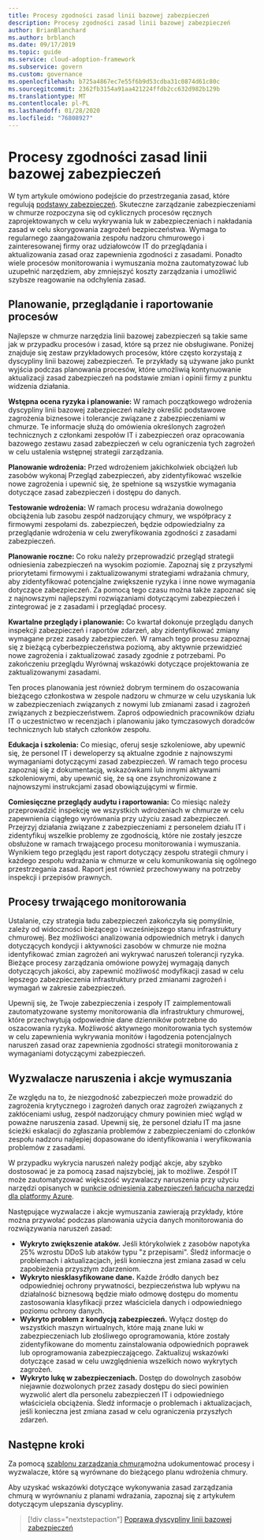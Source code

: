 ```yaml
---
title: Procesy zgodności zasad linii bazowej zabezpieczeń
description: Procesy zgodności zasad linii bazowej zabezpieczeń
author: BrianBlanchard
ms.author: brblanch
ms.date: 09/17/2019
ms.topic: guide
ms.service: cloud-adoption-framework
ms.subservice: govern
ms.custom: governance
ms.openlocfilehash: b725a4867ec7e55f6b9d53cdba31c0874d61c80c
ms.sourcegitcommit: 2362fb3154a91aa421224ffdb2cc632d982b129b
ms.translationtype: MT
ms.contentlocale: pl-PL
ms.lasthandoff: 01/28/2020
ms.locfileid: "76808927"
---
```

# <a name="security-baseline-policy-compliance-processes"></a>Procesy zgodności zasad linii bazowej zabezpieczeń

W tym artykule omówiono podejście do przestrzegania zasad, które regulują [podstawy zabezpieczeń](./index.md). Skuteczne zarządzanie zabezpieczeniami w chmurze rozpoczyna się od cyklicznych procesów ręcznych zaprojektowanych w celu wykrywania luk w zabezpieczeniach i nakładania zasad w celu skorygowania zagrożeń bezpieczeństwa. Wymaga to regularnego zaangażowania zespołu nadzoru chmurowego i zainteresowanej firmy oraz udziałowców IT do przeglądania i aktualizowania zasad oraz zapewnienia zgodności z zasadami. Ponadto wiele procesów monitorowania i wymuszania można zautomatyzować lub uzupełnić narzędziem, aby zmniejszyć koszty zarządzania i umożliwić szybsze reagowanie na odchylenia zasad.

## <a name="planning-review-and-reporting-processes"></a>Planowanie, przeglądanie i raportowanie procesów

Najlepsze w chmurze narzędzia linii bazowej zabezpieczeń są takie same jak w przypadku procesów i zasad, które są przez nie obsługiwane. Poniżej znajduje się zestaw przykładowych procesów, które często korzystają z dyscypliny linii bazowej zabezpieczeń. Te przykłady są używane jako punkt wyjścia podczas planowania procesów, które umożliwią kontynuowanie aktualizacji zasad zabezpieczeń na podstawie zmian i opinii firmy z punktu widzenia działania.

**Wstępna ocena ryzyka i planowanie:** W ramach początkowego wdrożenia dyscypliny linii bazowej zabezpieczeń należy określić podstawowe zagrożenia biznesowe i tolerancje związane z zabezpieczeniami w chmurze. Te informacje służą do omówienia określonych zagrożeń technicznych z członkami zespołów IT i zabezpieczeń oraz opracowania bazowego zestawu zasad zabezpieczeń w celu ograniczenia tych zagrożeń w celu ustalenia wstępnej strategii zarządzania.

**Planowanie wdrożenia:** Przed wdrożeniem jakichkolwiek obciążeń lub zasobów wykonaj Przegląd zabezpieczeń, aby zidentyfikować wszelkie nowe zagrożenia i upewnić się, że spełnione są wszystkie wymagania dotyczące zasad zabezpieczeń i dostępu do danych.

**Testowanie wdrożenia:** W ramach procesu wdrażania dowolnego obciążenia lub zasobu zespół nadzorujący chmury, we współpracy z firmowymi zespołami ds. zabezpieczeń, będzie odpowiedzialny za przeglądanie wdrożenia w celu zweryfikowania zgodności z zasadami zabezpieczeń.

**Planowanie roczne:** Co roku należy przeprowadzić przegląd strategii odniesienia zabezpieczeń na wysokim poziomie. Zapoznaj się z przyszłymi priorytetami firmowymi i zaktualizowanymi strategiami wdrażania chmury, aby zidentyfikować potencjalne zwiększenie ryzyka i inne nowe wymagania dotyczące zabezpieczeń. Za pomocą tego czasu można także zapoznać się z najnowszymi najlepszymi rozwiązaniami dotyczącymi zabezpieczeń i zintegrować je z zasadami i przeglądać procesy.

**Kwartalne przeglądy i planowanie:** Co kwartał dokonuje przeglądu danych inspekcji zabezpieczeń i raportów zdarzeń, aby zidentyfikować zmiany wymagane przez zasady zabezpieczeń. W ramach tego procesu zapoznaj się z bieżącą cyberbezpieczeństwa poziomą, aby aktywnie przewidzieć nowe zagrożenia i zaktualizować zasady zgodnie z potrzebami. Po zakończeniu przeglądu Wyrównaj wskazówki dotyczące projektowania ze zaktualizowanymi zasadami.

Ten proces planowania jest również dobrym terminem do oszacowania bieżącego członkostwa w zespole nadzoru w chmurze w celu uzyskania luk w zabezpieczeniach związanych z nowymi lub zmianami zasad i zagrożeń związanych z bezpieczeństwem. Zaproś odpowiednich pracowników działu IT o uczestnictwo w recenzjach i planowaniu jako tymczasowych doradców technicznych lub stałych członków zespołu.

**Edukacja i szkolenia:** Co miesiąc, oferuj sesje szkoleniowe, aby upewnić się, że personel IT i deweloperzy są aktualne zgodnie z najnowszymi wymaganiami dotyczącymi zasad zabezpieczeń. W ramach tego procesu zapoznaj się z dokumentacją, wskazówkami lub innymi aktywami szkoleniowymi, aby upewnić się, że są one zsynchronizowane z najnowszymi instrukcjami zasad obowiązującymi w firmie.

**Comiesięczne przeglądy audytu i raportowania:** Co miesiąc należy przeprowadzić inspekcję we wszystkich wdrożeniach w chmurze w celu zapewnienia ciągłego wyrównania przy użyciu zasad zabezpieczeń. Przejrzyj działania związane z zabezpieczeniami z personelem działu IT i zidentyfikuj wszelkie problemy ze zgodnością, które nie zostały jeszcze obsłużone w ramach trwającego procesu monitorowania i wymuszania. Wynikiem tego przeglądu jest raport dotyczący zespołu strategii chmury i każdego zespołu wdrażania w chmurze w celu komunikowania się ogólnego przestrzegania zasad. Raport jest również przechowywany na potrzeby inspekcji i przepisów prawnych.

## <a name="ongoing-monitoring-processes"></a>Procesy trwającego monitorowania

Ustalanie, czy strategia ładu zabezpieczeń zakończyła się pomyślnie, zależy od widoczności bieżącego i wcześniejszego stanu infrastruktury chmurowej. Bez możliwości analizowania odpowiednich metryk i danych dotyczących kondycji i aktywności zasobów w chmurze nie można identyfikować zmian zagrożeń ani wykrywać naruszeń tolerancji ryzyka. Bieżące procesy zarządzania omówione powyżej wymagają danych dotyczących jakości, aby zapewnić możliwość modyfikacji zasad w celu lepszego zabezpieczenia infrastruktury przed zmianami zagrożeń i wymagań w zakresie zabezpieczeń.

Upewnij się, że Twoje zabezpieczenia i zespoły IT zaimplementowali zautomatyzowane systemy monitorowania dla infrastruktury chmurowej, które przechwytują odpowiednie dane dzienników potrzebne do oszacowania ryzyka. Możliwość aktywnego monitorowania tych systemów w celu zapewnienia wykrywania monitów i łagodzenia potencjalnych naruszeń zasad oraz zapewnienia zgodności strategii monitorowania z wymaganiami dotyczącymi zabezpieczeń.

## <a name="violation-triggers-and-enforcement-actions"></a>Wyzwalacze naruszenia i akcje wymuszania

Ze względu na to, że niezgodność zabezpieczeń może prowadzić do zagrożenia krytycznego i zagrożeń danych oraz zagrożeń związanych z zakłóceniami usług, zespół nadzorujący chmury powinien mieć wgląd w poważne naruszenia zasad. Upewnij się, że personel działu IT ma jasne ścieżki eskalacji do zgłaszania problemów z zabezpieczeniami do członków zespołu nadzoru najlepiej dopasowane do identyfikowania i weryfikowania problemów z zasadami.

W przypadku wykrycia naruszeń należy podjąć akcje, aby szybko dostosować je za pomocą zasad najszybciej, jak to możliwe. Zespół IT może zautomatyzować większość wyzwalaczy naruszenia przy użyciu narzędzi opisanych w [punkcie odniesienia zabezpieczeń łańcucha narzędzi dla platformy Azure](./toolchain.md).

Następujące wyzwalacze i akcje wymuszania zawierają przykłady, które można przywołać podczas planowania użycia danych monitorowania do rozwiązywania naruszeń zasad:

- **Wykryto zwiększenie ataków.** Jeśli którykolwiek z zasobów napotyka 25% wzrostu DDoS lub ataków typu "z przepisami". Śledź informacje o problemach i aktualizacjach, jeśli konieczna jest zmiana zasad w celu zapobieżenia przyszłym zdarzeniom.
- **Wykryto niesklasyfikowane dane.** Każde źródło danych bez odpowiedniej ochrony prywatności, bezpieczeństwa lub wpływu na działalność biznesową będzie miało odmowę dostępu do momentu zastosowania klasyfikacji przez właściciela danych i odpowiedniego poziomu ochrony danych.
- **Wykryto problem z kondycją zabezpieczeń.** Wyłącz dostęp do wszystkich maszyn wirtualnych, które mają znane luki w zabezpieczeniach lub złośliwego oprogramowania, które zostały zidentyfikowane do momentu zainstalowania odpowiednich poprawek lub oprogramowania zabezpieczającego. Zaktualizuj wskazówki dotyczące zasad w celu uwzględnienia wszelkich nowo wykrytych zagrożeń.
- **Wykryto lukę w zabezpieczeniach.** Dostęp do dowolnych zasobów niejawnie dozwolonych przez zasady dostępu do sieci powinien wyzwolić alert dla personelu zabezpieczeń IT i odpowiedniego właściciela obciążenia. Śledź informacje o problemach i aktualizacjach, jeśli konieczna jest zmiana zasad w celu ograniczenia przyszłych zdarzeń.

## <a name="next-steps"></a>Następne kroki

Za pomocą [szablonu zarządzania chmurą](./template.md)można udokumentować procesy i wyzwalacze, które są wyrównane do bieżącego planu wdrożenia chmury.

Aby uzyskać wskazówki dotyczące wykonywania zasad zarządzania chmurą w wyrównaniu z planami wdrażania, zapoznaj się z artykułem dotyczącym ulepszania dyscypliny.

> [!div class="nextstepaction"]
> [Poprawa dyscypliny linii bazowej zabezpieczeń](./discipline-improvement.md)
